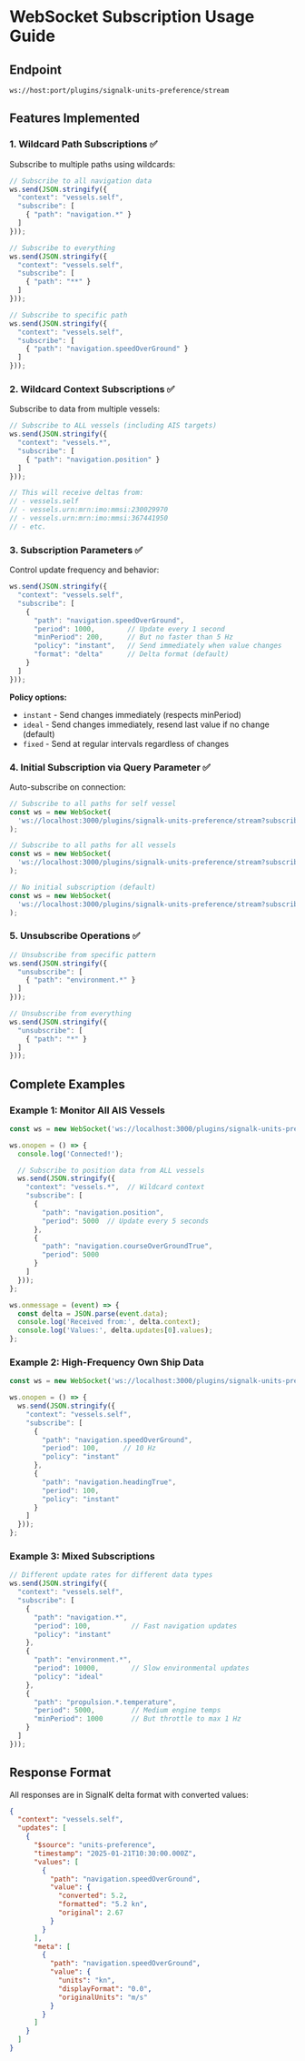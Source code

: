 # WebSocket Subscription Usage Guide

## Endpoint
```
ws://host:port/plugins/signalk-units-preference/stream
```

## Features Implemented

### 1. Wildcard Path Subscriptions ✅
Subscribe to multiple paths using wildcards:

```javascript
// Subscribe to all navigation data
ws.send(JSON.stringify({
  "context": "vessels.self",
  "subscribe": [
    { "path": "navigation.*" }
  ]
}));

// Subscribe to everything
ws.send(JSON.stringify({
  "context": "vessels.self",
  "subscribe": [
    { "path": "**" }
  ]
}));

// Subscribe to specific path
ws.send(JSON.stringify({
  "context": "vessels.self",
  "subscribe": [
    { "path": "navigation.speedOverGround" }
  ]
}));
```

### 2. Wildcard Context Subscriptions ✅
Subscribe to data from multiple vessels:

```javascript
// Subscribe to ALL vessels (including AIS targets)
ws.send(JSON.stringify({
  "context": "vessels.*",
  "subscribe": [
    { "path": "navigation.position" }
  ]
}));

// This will receive deltas from:
// - vessels.self
// - vessels.urn:mrn:imo:mmsi:230029970
// - vessels.urn:mrn:imo:mmsi:367441950
// - etc.
```

### 3. Subscription Parameters ✅
Control update frequency and behavior:

```javascript
ws.send(JSON.stringify({
  "context": "vessels.self",
  "subscribe": [
    {
      "path": "navigation.speedOverGround",
      "period": 1000,        // Update every 1 second
      "minPeriod": 200,      // But no faster than 5 Hz
      "policy": "instant",   // Send immediately when value changes
      "format": "delta"      // Delta format (default)
    }
  ]
}));
```

**Policy options:**
- `instant` - Send changes immediately (respects minPeriod)
- `ideal` - Send changes immediately, resend last value if no change (default)
- `fixed` - Send at regular intervals regardless of changes

### 4. Initial Subscription via Query Parameter ✅
Auto-subscribe on connection:

```javascript
// Subscribe to all paths for self vessel
const ws = new WebSocket(
  'ws://localhost:3000/plugins/signalk-units-preference/stream?subscribe=self'
);

// Subscribe to all paths for all vessels
const ws = new WebSocket(
  'ws://localhost:3000/plugins/signalk-units-preference/stream?subscribe=all'
);

// No initial subscription (default)
const ws = new WebSocket(
  'ws://localhost:3000/plugins/signalk-units-preference/stream?subscribe=none'
);
```

### 5. Unsubscribe Operations ✅

```javascript
// Unsubscribe from specific pattern
ws.send(JSON.stringify({
  "unsubscribe": [
    { "path": "environment.*" }
  ]
}));

// Unsubscribe from everything
ws.send(JSON.stringify({
  "unsubscribe": [
    { "path": "*" }
  ]
}));
```

## Complete Examples

### Example 1: Monitor All AIS Vessels
```javascript
const ws = new WebSocket('ws://localhost:3000/plugins/signalk-units-preference/stream');

ws.onopen = () => {
  console.log('Connected!');

  // Subscribe to position data from ALL vessels
  ws.send(JSON.stringify({
    "context": "vessels.*",  // Wildcard context
    "subscribe": [
      {
        "path": "navigation.position",
        "period": 5000  // Update every 5 seconds
      },
      {
        "path": "navigation.courseOverGroundTrue",
        "period": 5000
      }
    ]
  }));
};

ws.onmessage = (event) => {
  const delta = JSON.parse(event.data);
  console.log('Received from:', delta.context);
  console.log('Values:', delta.updates[0].values);
};
```

### Example 2: High-Frequency Own Ship Data
```javascript
const ws = new WebSocket('ws://localhost:3000/plugins/signalk-units-preference/stream');

ws.onopen = () => {
  ws.send(JSON.stringify({
    "context": "vessels.self",
    "subscribe": [
      {
        "path": "navigation.speedOverGround",
        "period": 100,      // 10 Hz
        "policy": "instant"
      },
      {
        "path": "navigation.headingTrue",
        "period": 100,
        "policy": "instant"
      }
    ]
  }));
};
```

### Example 3: Mixed Subscriptions
```javascript
// Different update rates for different data types
ws.send(JSON.stringify({
  "context": "vessels.self",
  "subscribe": [
    {
      "path": "navigation.*",
      "period": 100,          // Fast navigation updates
      "policy": "instant"
    },
    {
      "path": "environment.*",
      "period": 10000,        // Slow environmental updates
      "policy": "ideal"
    },
    {
      "path": "propulsion.*.temperature",
      "period": 5000,         // Medium engine temps
      "minPeriod": 1000       // But throttle to max 1 Hz
    }
  ]
}));
```

## Response Format

All responses are in SignalK delta format with converted values:

```json
{
  "context": "vessels.self",
  "updates": [
    {
      "$source": "units-preference",
      "timestamp": "2025-01-21T10:30:00.000Z",
      "values": [
        {
          "path": "navigation.speedOverGround",
          "value": {
            "converted": 5.2,
            "formatted": "5.2 kn",
            "original": 2.67
          }
        }
      ],
      "meta": [
        {
          "path": "navigation.speedOverGround",
          "value": {
            "units": "kn",
            "displayFormat": "0.0",
            "originalUnits": "m/s"
          }
        }
      ]
    }
  ]
}
```
